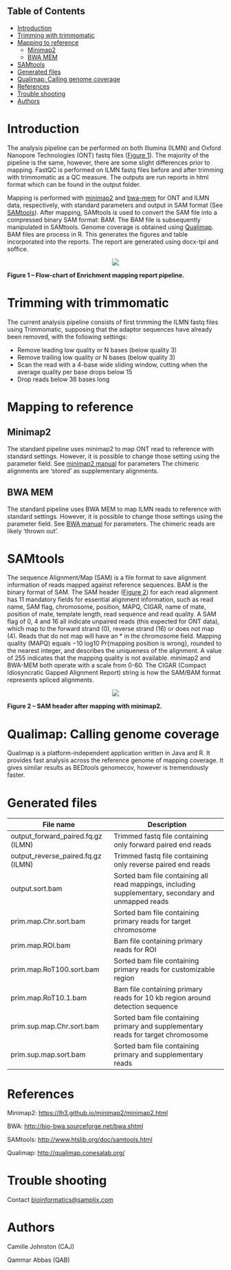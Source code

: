 ## Table of Contents
- [Introduction](#descript_)
- [Trimming with trimmomatic](#trim_)
- [Mapping to reference](#map_ref)
  - [Minimap2](#ont_minimap2)
  - [BWA MEM](#ilmn_bwa)
- [SAMtools](#samtools_)
- [Generated files](#output_)
- [Qualimap: Calling genome coverage](#quali_cov)
- [References](#ref_)
- [Trouble shooting](#help_)
- [Authors](#authors_)

# <a name="descript_"></a> Introduction
The analysis pipeline can be performed on both Illumina (ILMN) and Oxford Nanopore Technologies (ONT) fastq files ([Figure 1](#fig1)). The majority of the pipeline is the same, however, there are some slight differences prior to mapping. FastQC is performed on ILMN fastq files before and after trimming with trimmomatic as a QC measure. The outputs are run reports in html format which can be found in the output folder. 

Mapping is performed with [minimap2](https://github.com/lh3/minimap2) and [bwa-mem](http://bio-bwa.sourceforge.net/bwa.shtml) for ONT and ILMN data, respectively, with standard parameters and output in SAM format (See [SAMtools](http://www.htslib.org/doc/samtools.html)). After mapping, SAMtools is used to convert the SAM file into a compressed binary SAM format: BAM. The BAM file is subsequently manipulated in SAMtools. Genome coverage is obtained using [Qualimap](http://qualimap.conesalab.org/). BAM files are process in R. This generates the figures and table incorporated into the reports. The report are generated using docx-tpl and soffice. 

<a name="fig1"></a>
<p align="center">
<img src="https://user-images.githubusercontent.com/60882704/141495039-59b71acd-c4d4-4686-a94b-af54fab9e490.png">
</p>

**Figure 1 – Flow-chart of Enrichment mapping report pipeline.**

# <a name="trim_"></a>Trimming with trimmomatic
The current analysis pipeline consists of first trimming the ILMN fastq files using Trimmomatic, supposing that the adaptor sequences have already been removed, with the following settings:
* Remove leading low quality or N bases (below quality 3)
* Remove trailing low quality or N bases (below quality 3)
* Scan the read with a 4-base wide sliding window, cutting when the average quality per base drops below 15
* Drop reads below 36 bases long


# <a name="map_ref"></a>Mapping to reference
## <a name="ont_minimap2"></a> Minimap2
The standard pipeline uses minimap2 to map ONT read to reference with standard settings. However, it is possible to change those setting using the parameter field.
See [minimap2 manual]((https://github.com/lh3/minimap2)) for parameters
The chimeric alignments are ‘stored’ as supplementary alignments.

## <a name="ilmn_bwa"></a> BWA MEM
The standard pipeline uses BWA MEM to map ILMN reads to reference with standard settings.
However, it is possible to change those settings using the parameter field.
See [BWA manual]((http://bio-bwa.sourceforge.net/bwa.shtml)) for parameters.
The chimeric reads are likely ‘thrown out’.


# <a name="samtools_"></a> SAMtools
The sequence Alignment/Map (SAM) is a file format to save alignment information of reads mapped against reference sequences. BAM is the binary format of SAM.
The SAM header ([Figure 2](#fig2)) for each read alignment has 11 mandatory fields for essential alignment information, such as read name, SAM flag, chromosome, position, MAPQ, CIGAR, name of mate, position of mate, template length, read sequence and read quality. A SAM flag of 0, 4 and 16 all indicate unpaired reads (this expected for ONT data), which map to the forward strand (0), reverse strand (16) or does not map (4). Reads that do not map will have an * in the chromosome field. Mapping quality (MAPQ) equals −10 log10 Pr{mapping position is wrong}, rounded to the nearest integer, and describes the uniqueness of the alignment. A value of 255 indicates that the mapping quality is not available. minimap2 and BWA-MEM both operate with a scale from 0-60. The CIGAR (Compact Idiosyncratic Gapped Alignment Report) string is how the SAM/BAM format represents spliced alignments.

<a name="fig2"></a>
<p align="center">
<img src="https://user-images.githubusercontent.com/60882704/129384826-e6a52761-c89c-4f31-bbcc-4dc54a03f5ec.png">
</p>

**Figure 2 – SAM header after mapping with minimap2.**

# <a name="quali_cov"></a>Qualimap: Calling genome coverage
Qualimap is a platform-independent application written in Java and R. It provides fast analysis across the reference genome of mapping coverage. It gives similar results as BEDtools genomecov, however is tremendously faster. 

# <a name="output_"></a>Generated files
| File name | Description|
|---|---|
| output_forward_paired.fq.gz (ILMN) |	Trimmed fastq file containing only forward paired end reads | 
| output_reverse_paired.fq.gz (ILMN) |	Trimmed fastq file containing only reverse paired end reads |
| output.sort.bam  |	Sorted bam file containing all read mappings, including supplementary, secondary and unmapped reads |
| prim.map.Chr.sort.bam	| Sorted bam file containing primary reads for target chromosome |
| prim.map.ROI.bam	| Bam file containing primary reads for ROI |
| prim.map.RoT100.sort.bam |	Sorted bam file containing primary reads for customizable region |
| prim.map.RoT10.1.bam	| Bam file containing primary reads for 10 kb region around detection sequence |
| prim.sup.map.Chr.sort.bam |	Sorted bam file containing primary and supplementary reads for target chromosome |
| prim.sup.map.sort.bam |	Sorted bam file containing primary and supplementary reads |


# <a name="ref_"></a>References
Minimap2: https://lh3.github.io/minimap2/minimap2.html

BWA: http://bio-bwa.sourceforge.net/bwa.shtml

SAMtools: http://www.htslib.org/doc/samtools.html

Qualimap: http://qualimap.conesalab.org/



# <a name="help_"></a> Trouble shooting
Contact bioinformatics@samplix.com

# <a name="authors_"></a> Authors
Camille Johnston (CAJ)

Qammar Abbas (QAB)
